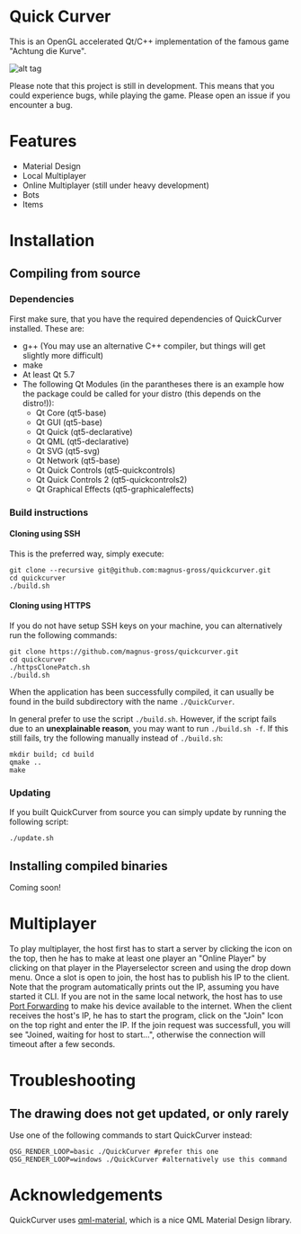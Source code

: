 # Quick Curver
This is an OpenGL accelerated Qt/C++ implementation of the famous game "Achtung die Kurve".

![alt tag](http://i.imgur.com/IGa3NwA.png)

Please note that this project is still in development. This means that you could experience bugs, while playing the game. Please open an issue if you encounter a bug.

# Features
* Material Design
* Local Multiplayer
* Online Multiplayer (still under heavy development)
* Bots
* Items


# Installation
## Compiling from source
### Dependencies
First make sure, that you have the required dependencies of QuickCurver installed. These are:

* g++ (You may use an alternative C++ compiler, but things will get slightly more difficult)
* make
* At least Qt 5.7
* The following Qt Modules (in the parantheses there is an example how the package could be called for your distro (this depends on the distro!)):
	- Qt Core (qt5-base)
	- Qt GUI (qt5-base)
	- Qt Quick (qt5-declarative)
	- Qt QML (qt5-declarative)
	- Qt SVG (qt5-svg)
	- Qt Network (qt5-base)
	- Qt Quick Controls (qt5-quickcontrols)
	- Qt Quick Controls 2 (qt5-quickcontrols2)
	- Qt Graphical Effects (qt5-graphicaleffects)

### Build instructions
#### Cloning using SSH
This is the preferred way, simply execute:
```{r, engine='bash', count_lines}
git clone --recursive git@github.com:magnus-gross/quickcurver.git
cd quickcurver
./build.sh
```

#### Cloning using HTTPS
If you do not have setup SSH keys on your machine, you can alternatively run the following commands:
```{r, engine='bash', count_lines}
git clone https://github.com/magnus-gross/quickcurver.git
cd quickcurver
./httpsClonePatch.sh
./build.sh
```

When the application has been successfully compiled, it can usually be found in the build subdirectory with the name `./QuickCurver`.

In general prefer to use the script `./build.sh`. However, if the script fails due to an **unexplainable reason**, you may want to run `./build.sh -f`. If this still fails, try the following manually instead of `./build.sh`:
```{r, engine='bash', count_lines}
mkdir build; cd build
qmake ..
make
```

### Updating
If you built QuickCurver from source you can simply update by running the following script:
```{r, engine='bash', count_lines}
./update.sh
```

## Installing compiled binaries
Coming soon!

# Multiplayer
To play multiplayer, the host first has to start a server by clicking the icon on the top, then he has to make at least one player an "Online Player" by clicking on that player in the Playerselector screen and using the drop down menu. Once a slot is open to join, the host has to publish his IP to the client. Note that the program automatically prints out the IP, assuming you have started it CLI. If you are not in the same local network, the host has to use [Port Forwarding](https://en.wikipedia.org/wiki/Port_forwarding) to make his device available to the internet. When the client receives the host's IP, he has to start the program, click on the "Join" Icon on the top right and enter the IP. If the join request was successfull, you will see "Joined, waiting for host to start...", otherwise the connection will timeout after a few seconds.

# Troubleshooting
## The drawing does not get updated, or only rarely
Use one of the following commands to start QuickCurver instead:
```{r, engine='bash', count_lines}
QSG_RENDER_LOOP=basic ./QuickCurver #prefer this one
QSG_RENDER_LOOP=windows ./QuickCurver #alternatively use this command
```

# Acknowledgements
QuickCurver uses [qml-material](https://github.com/papyros/qml-material), which is a nice QML Material Design library.
